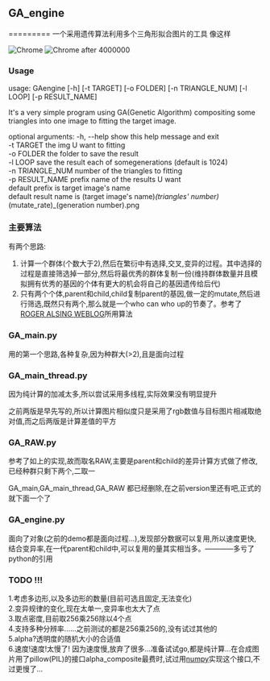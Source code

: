 ## GA_engine
=========
一个采用遗传算法利用多个三角形拟合图片的工具
像这样

![Chrome](https://raw.githubusercontent.com/pikeszfish/GA_engine/master/chrome.png)
![Chrome after 4000000](https://raw.githubusercontent.com/pikeszfish/GA_engine/master/chrome_100_1_4000000.png)


### Usage
usage: GAengine [-h] [-t TARGET] [-o FOLDER] [-n TRIANGLE_NUM] [-l LOOP] [-p RESULT_NAME]

It's a very simple program using GA(Genetic Algorithm) compositing some triangles into one image to fitting the target image.

optional arguments:
  -h, --help            show this help message and exit    
  -t  TARGET            the img U want to fitting    
  -o  FOLDER            the folder to save the result     
  -l  LOOP              save the result each of somegenerations (default is 1024)    
  -n  TRIANGLE_NUM      number of the triangles to fitting    
  -p  RESULT_NAME       prefix name of the results U want    
                        default prefix is target image's name     
                        default result name is (target image's name)_(triangles' number)_(mutate_rate)_(generation number).png 

### 主要算法
有两个思路:    
1. 计算一个群体(个数大于2),然后在繁衍中有选择,交叉,变异的过程。其中选择的过程是直接筛选掉一部分,然后将最优秀的群体复制一份(维持群体数量并且模拟拥有优秀的基因的个体有更大的机会将自己的基因遗传给后代)    
2. 只有两个个体,parent和child,child复制parent的基因,做一定的mutate,然后进行筛选,既然只有两个,那么就是一个who can who up的节奏了。参考了 [ROGER ALSING WEBLOG](http://rogeralsing.com/2008/12/07/genetic-programming-evolution-of-mona-lisa/)所用算法    

### GA_main.py
用的第一个思路,各种复杂,因为种群大(>2),且是面向过程

### GA_main_thread.py
因为纯计算的加减太多,所以尝试采用多线程,实际效果没有明显提升

之前两版是早先写的,所以计算图片相似度只是采用了rgb数值与目标图片相减取绝对值,而之后两版是计算差值的平方
### GA_RAW.py
参考了如上<ROGER ALSING WEBLOG>的实现,故而取名RAW,主要是parent和child的差异计算方式做了修改,已经种群只剩下两个,二取一

GA_main,GA_main_thread,GA_RAW 都已经删除,在之前version里还有吧,正式的就下面一个了
### GA_engine.py
面向了对象(之前的demo都是面向过程...),发现部分数据可以复用,所以速度更快,结合变异率,在一代parent和child中,可以复用的量其实相当多。————多亏了python的引用

### TODO !!!
1.考虑多边形,以及多边形的数量(目前可选且固定,无法变化)     
2.变异规律的变化,现在太单一,变异率也太大了点     
3.取点密度,目前取256乘256除以4个点    
4.支持多种分辨率......之前测试的都是256乘256的,没有试过其他的  
5.alpha?透明度的随机大小的合适值   
6.速度!速度!太慢了! 因为速度慢,放弃了很多...准备试试go,都是纯计算...在合成图片用了pillow(PIL)的接口alpha_composite最费时,试过用[numpy](http://stackoverflow.com/questions/3374878/with-the-python-imaging-library-pil-how-does-one-compose-an-image-with-an-alp)实现这个接口,不过更慢了...
